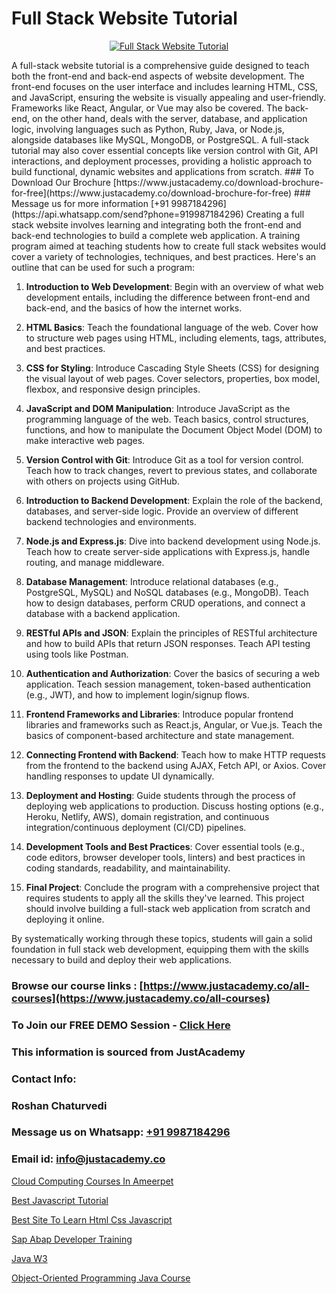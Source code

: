 # Full Stack Website Tutorial

<p align="center">
  <a href="https://justacademy.co/program-detail/full-stack-web-development">
    <img src="https://justacademy.co/storage2/program_images/1704700371.webp" alt="Full Stack Website Tutorial">
  </a>
</p>
A full-stack website tutorial is a comprehensive guide designed to teach both the front-end and back-end aspects of website development. The front-end focuses on the user interface and includes learning HTML, CSS, and JavaScript, ensuring the website is visually appealing and user-friendly. Frameworks like React, Angular, or Vue may also be covered. The back-end, on the other hand, deals with the server, database, and application logic, involving languages such as Python, Ruby, Java, or Node.js, alongside databases like MySQL, MongoDB, or PostgreSQL. A full-stack tutorial may also cover essential concepts like version control with Git, API interactions, and deployment processes, providing a holistic approach to build functional, dynamic websites and applications from scratch.
### To Download Our Brochure [https://www.justacademy.co/download-brochure-for-free](https://www.justacademy.co/download-brochure-for-free)
### Message us for more information [+91 9987184296](https://api.whatsapp.com/send?phone=919987184296)
Creating a full stack website involves learning and integrating both the front-end and back-end technologies to build a complete web application. A training program aimed at teaching students how to create full stack websites would cover a variety of technologies, techniques, and best practices. Here's an outline that can be used for such a program:

1) **Introduction to Web Development**: Begin with an overview of what web development entails, including the difference between front-end and back-end, and the basics of how the internet works.

2) **HTML Basics**: Teach the foundational language of the web. Cover how to structure web pages using HTML, including elements, tags, attributes, and best practices.

3) **CSS for Styling**: Introduce Cascading Style Sheets (CSS) for designing the visual layout of web pages. Cover selectors, properties, box model, flexbox, and responsive design principles.

4) **JavaScript and DOM Manipulation**: Introduce JavaScript as the programming language of the web. Teach basics, control structures, functions, and how to manipulate the Document Object Model (DOM) to make interactive web pages.

5) **Version Control with Git**: Introduce Git as a tool for version control. Teach how to track changes, revert to previous states, and collaborate with others on projects using GitHub.

6) **Introduction to Backend Development**: Explain the role of the backend, databases, and server-side logic. Provide an overview of different backend technologies and environments.

7) **Node.js and Express.js**: Dive into backend development using Node.js. Teach how to create server-side applications with Express.js, handle routing, and manage middleware.

8) **Database Management**: Introduce relational databases (e.g., PostgreSQL, MySQL) and NoSQL databases (e.g., MongoDB). Teach how to design databases, perform CRUD operations, and connect a database with a backend application.

9) **RESTful APIs and JSON**: Explain the principles of RESTful architecture and how to build APIs that return JSON responses. Teach API testing using tools like Postman.

10) **Authentication and Authorization**: Cover the basics of securing a web application. Teach session management, token-based authentication (e.g., JWT), and how to implement login/signup flows.

11) **Frontend Frameworks and Libraries**: Introduce popular frontend libraries and frameworks such as React.js, Angular, or Vue.js. Teach the basics of component-based architecture and state management.

12) **Connecting Frontend with Backend**: Teach how to make HTTP requests from the frontend to the backend using AJAX, Fetch API, or Axios. Cover handling responses to update UI dynamically.

13) **Deployment and Hosting**: Guide students through the process of deploying web applications to production. Discuss hosting options (e.g., Heroku, Netlify, AWS), domain registration, and continuous integration/continuous deployment (CI/CD) pipelines.

14) **Development Tools and Best Practices**: Cover essential tools (e.g., code editors, browser developer tools, linters) and best practices in coding standards, readability, and maintainability.

15) **Final Project**: Conclude the program with a comprehensive project that requires students to apply all the skills they've learned. This project should involve building a full-stack web application from scratch and deploying it online.

By systematically working through these topics, students will gain a solid foundation in full stack web development, equipping them with the skills necessary to build and deploy their web applications.

### Browse our course links : [https://www.justacademy.co/all-courses](https://www.justacademy.co/all-courses) 
### To Join our FREE DEMO Session - [Click Here](https://www.justacademy.co/register-for-course-demo)


### This information is sourced from JustAcademy
### Contact Info:
### Roshan Chaturvedi
### Message us on Whatsapp: [+91 9987184296](https://api.whatsapp.com/send?phone=919987184296)
### Email id: [info@justacademy.co](mailto:info@justacademy.co)
                
[Cloud Computing Courses In Ameerpet](https://www.linkedin.com/pulse/cloud-computing-courses-ameerpet-justacademy-ahmedabad-aydke?trackingId=z3Std4ccZzK8RWlkLliv%2Fw%3D%3D&lipi=urn%3Ali%3Apage%3Ad_flagship3_company_admin%3BO%2BCUjkhGSmWvdoCzc9%2FX%2FA%3D%3D)

[Best Javascript Tutorial](https://www.linkedin.com/pulse/best-javascript-tutorial-software-training-mountain-view-u9wic?trackingId=i7xXMu3xGy%2BMNkyXRWeVow%3D%3D&lipi=urn%3Ali%3Apage%3Ad_flagship3_company_admin%3BZLKrYkZlRCaOOfAKGc47ew%3D%3D)

[Best Site To Learn Html Css Javascript](https://medium.com/@ranemanish460/best-site-to-learn-html-css-javascript-760d05796b7f)

[Sap Abap Developer Training](https://medium.com/@kamblerajas684/sap-abap-developer-training-abdbb0be1225)

[Java W3](https://justacademyin.github.io/Articles/Java-W3)

[Object-Oriented Programming Java Course](https://justacademyin.github.io/justacademy/object-oriented-programming-java-course)

